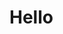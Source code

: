 <head>
  <meta name="google-site-verification" content="vCybCEn7r668sClDH0Kqc4qNwAqkVrjEFRVKMygBLJg" />
  <meta name="og:title" content="This is OG Title"/>
</head>

# Hello
